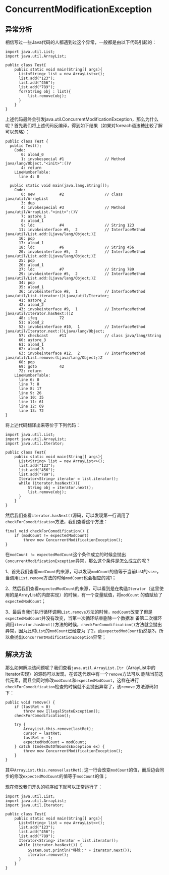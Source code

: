 # ConcurrentModificationException
## 异常分析
相信写过一些Java代码的人都遇到过这个异常，一般都是由以下代码引起的：
```
import java.util.List;
import java.util.ArrayList;

public class Test{
    public static void main(String[] args){
      List<String> list = new ArrayList<>();
      list.add("123");
      list.add("456");
      list.add("789");
      for(String obj : list){
          list.remove(obj);
      }
    }
}
```
上述代码最终会引发java.util.ConcurrentModificationException，那么为什么呢？首先我们将上述代码反编译，得到如下结果（如果对foreach语法糖比较了解可以忽略）：
```
public class Test {
  public Test();
    Code:
       0: aload_0
       1: invokespecial #1                  // Method java/lang/Object."<init>":()V
       4: return
    LineNumberTable:
      line 4: 0

  public static void main(java.lang.String[]);
    Code:
       0: new           #2                  // class java/util/ArrayList
       3: dup
       4: invokespecial #3                  // Method java/util/ArrayList."<init>":()V
       7: astore_1
       8: aload_1
       9: ldc           #4                  // String 123
      11: invokeinterface #5,  2            // InterfaceMethod java/util/List.add:(Ljava/lang/Object;)Z
      16: pop
      17: aload_1
      18: ldc           #6                  // String 456
      20: invokeinterface #5,  2            // InterfaceMethod java/util/List.add:(Ljava/lang/Object;)Z
      25: pop
      26: aload_1
      27: ldc           #7                  // String 789
      29: invokeinterface #5,  2            // InterfaceMethod java/util/List.add:(Ljava/lang/Object;)Z
      34: pop
      35: aload_1
      36: invokeinterface #8,  1            // InterfaceMethod java/util/List.iterator:()Ljava/util/Iterator;
      41: astore_2
      42: aload_2
      43: invokeinterface #9,  1            // InterfaceMethod java/util/Iterator.hasNext:()Z
      48: ifeq          72
      51: aload_2
      52: invokeinterface #10,  1           // InterfaceMethod java/util/Iterator.next:()Ljava/lang/Object;
      57: checkcast     #11                 // class java/lang/String
      60: astore_3
      61: aload_1
      62: aload_3
      63: invokeinterface #12,  2           // InterfaceMethod java/util/List.remove:(Ljava/lang/Object;)Z
      68: pop
      69: goto          42
      72: return
    LineNumberTable:
      line 6: 0
      line 7: 8
      line 8: 17
      line 9: 26
      line 10: 35
      line 11: 61
      line 12: 69
      line 13: 72
}
```
将上述代码翻译出来等价于下列代码：
```
import java.util.List;
import java.util.ArrayList;
import java.util.Iterator;

public class Test{
    public static void main(String[] args){
      List<String> list = new ArrayList<>();
      list.add("123");
      list.add("456");
      list.add("789");
      Iterator<String> iterator = list.iterator();
      while (iterator.hasNext()){
          String obj = iterator.next();
          list.remove(obj);
      }
    }
}
```
然后我们查看`iterator.hasNext()`源码，可以发现第一行调用了`checkForComodification`方法，我们查看这个方法：

```
final void checkForComodification() {
    if (modCount != expectedModCount)
        throw new ConcurrentModificationException();
}
```
在`modCount != expectedModCount`这个条件成立的时候会抛出`ConcurrentModificationException`异常，那么这个条件是怎么成立的呢？

1、首先我们查看`modCount`的来源，可以发现`modCount`的值等于当前List的`size`，当调用`List.remove`方法的时候`modCount`也会相应的减1；

2、然后我们查看`expectedModCount`的来源，可以看到是在构造`Iterator`（这里使用的是ArrayList的内部实现）的时候，有一个变量赋值，将`modCount`
的值赋给了`expectedModCount`；

3、最后当我们执行循环调用`List.remove`方法的时候，`modCount`改变了但是`expectedModCount`并没有改变，当第一次循环结束删除一个数据准
备第二次循环调用`iterator.hasNext()`方法的时候，`checkForComodification()`方法就会抛出异常，因为此时`List`的`modCount`已经变为
了2，而`expectedModCount`仍然是3，所以会抛出`ConcurrentModificationException`异常；

## 解决方法
那么如何解决该问题呢？我们查看`java.util.ArrayList.Itr`（ArrayList中的Iterator实现）的源码可以发现，在该迭代器中有一个`remove`方法可以
删除当前迭代元素，而且会同时修改`modCount`和`expectedModCount`，这样在进行`checkForComodification`检查的时候就不会抛出异常了，该`remove`
方法源码如下：
```
public void remove() {
    if (lastRet < 0)
        throw new IllegalStateException();
    checkForComodification();

    try {
        ArrayList.this.remove(lastRet);
        cursor = lastRet;
        lastRet = -1;
        expectedModCount = modCount;
    } catch (IndexOutOfBoundsException ex) {
        throw new ConcurrentModificationException();
    }
}
```
其中`ArrayList.this.remove(lastRet);`这一行会改变`modCount`的值，而后边会同步的修改`expectedModCount`的值等于`modCount`的值；


现在修改我们开头的程序如下就可以正常运行了：
```
import java.util.List;
import java.util.ArrayList;
import java.util.Iterator;

public class Test{
    public static void main(String[] args){
      List<String> list = new ArrayList<>();
      list.add("123");
      list.add("456");
      list.add("789");
      Iterator<String> iterator = list.iterator();
      while (iterator.hasNext()) {
          System.out.println("移除：" + iterator.next());
          iterator.remove();
      }
    }
}
```